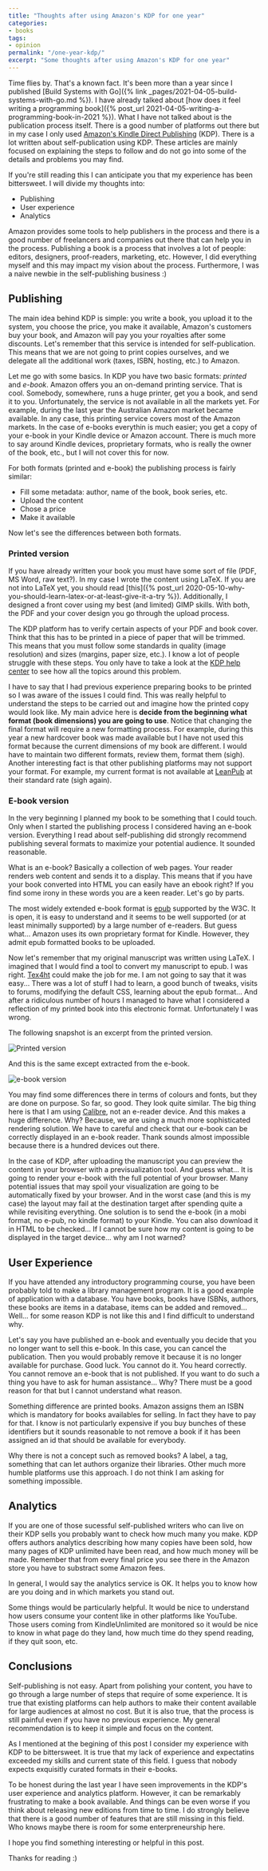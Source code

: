 ```yaml
---
title: "Thoughts after using Amazon's KDP for one year"
categories:
- books
tags:
- opinion
permalink: "/one-year-kdp/"
excerpt: "Some thoughts after using Amazon's KDP for one year"
---
```


Time flies by. That's a known fact. It's been more than a year since I published [Build Systems with Go]({% link _pages/2021-04-05-build-systems-with-go.md %}). I have already talked about [how does it feel writing a programming book]({% post_url 2021-04-05-writing-a-programming-book-in-2021 %}). What I have not talked about is the publication process itself. There is a good number of platforms out there but in my case I only used [Amazon's Kindle Direct Publishing](https://kdp.amazon.com) (KDP). There is a lot written about self-publication using KDP. These articles are mainly focused on explaining the steps to follow and do not go into some of the details and problems you may find.

If you're still reading this I can anticipate you that my experience has been bittersweet. I will divide my thoughts into:

* Publishing
* User experience
* Analytics

Amazon provides some tools to help publishers in the process and there is a good number of freelancers and companies out there that can help you in the process. Publishing a book is a process that involves a lot of people: editors, designers, proof-readers, marketing, etc. However, I did everything myself and this may impact my vision about the process. Furthermore, I was a naive newbie in the self-publishing business :)

## Publishing

The main idea behind KDP is simple: you write a book, you upload it to the system, you choose the price, you make it available, Amazon's customers buy your book, and Amazon will pay you your royalties after some discounts. Let's remember that this service is intended for self-publication. This means that we are not going to print copies ourselves, and we delegate all the additional work (taxes, ISBN, hosting, etc.) to Amazon.

Let me go with some basics. In KDP you have two basic formats: *printed* and *e-book*. Amazon offers you an on-demand printing service. That is cool. Somebody, somewhere, runs a huge printer, get you a book, and send it to you. Unfortunately, the service is not available in all the markets yet. For example, during the last year the Australian Amazon market became available. In any case, this printing service covers most of the Amazon markets. In the case of e-books everythin is much easier; you get a copy of your e-book in your Kindle device or Amazon account. There is much more to say around Kindle devices, proprietary formats, who is really the owner of the book, etc., but I will not cover this for now.

For both formats (printed and e-book) the publishing process is fairly similar:

- Fill some metadata: author, name of the book, book series, etc.
- Upload the content
- Chose a price
- Make it available

Now let's see the differences between both formats.

### Printed version

If you have already written your book you must have some sort of file (PDF, MS Word, raw text?). In my case I wrote the content using LaTeX. If you are not into LaTeX yet, you should read [this]({% post_url 2020-05-10-why-you-should-learn-latex-or-at-least-give-it-a-try %}). Additionally, I designed a front cover using my best (and limited) GIMP skills. With both, the PDF and your cover design you go through the upload process.

The KDP platform has to verify certain aspects of your PDF and book cover. Think that this has to be printed in a piece of paper that will be trimmed. This means that you must follow some standards in quality (image resolution) and sizes (margins, paper size, etc.). I know a lot of people struggle with these steps. You only have to take a look at the [KDP help center](https://kdp.amazon.com/en_US/help) to see how all the topics around this problem.

I have to say that I had previous experience preparing books to be printed so I was aware of  the issues I could find. This was really helpful to understand the steps to be carried out and imagine how the printed copy would look like. My main advice here is **decide from the beginning what format (book dimensions) you are going to use**. Notice that changing the final format will require a new formatting process. For example, during this year a new hardcover book was made available but I have not used this format because the current dimensions of my book are different. I would have to maintain two different formats, review them, format them (sigh). Another interesting fact is that other publishing platforms may not support your format. For example, my current format is not available at [LeanPub](https://leanpub.com/) at  their standard rate (sigh again).


### E-book version

In the very beginning I planned my book to be something that I could touch. Only when I started the publishing process I considered having an e-book version. Everything I read about self-publishing did strongly recommend publishing several formats to maximize your potential audience. It sounded reasonable.

What is an e-book? Basically a collection of web pages. Your reader renders web content and sends it to a display. This means that if you have your book converted into HTML you can easily have an ebook right? If you find some irony in these words you are a keen reader. Let's go by parts.

The most widely extended e-book format is [epub](https://www.w3.org/AudioVideo/ebook/) supported by the W3C. It is open, it is easy to understand and it seems to be well supported (or at least minimally supported) by a large number of e-readers. But guess what... Amazon uses its own proprietary format for Kindle. However, they admit epub formatted books to be uploaded.

Now let's remember that my original manuscript was written using LaTeX. I imagined that I would find a tool to convert my manuscript to epub. I was right. [Tex4ht](https://tug.org/tex4ht/) could make the job for me. I am not going to say that it was easy... There was a lot of stuff I had to learn, a good bunch of tweaks, visits to forums, modifying the default CSS, learning about the epub format... And after a ridiculous number of hours I managed to have what I considered a reflection of my printed book into this electronic format. Unfortunately I was wrong.

The following snapshot is an excerpt from the printed version.

![Printed version](/assets/2022/05/printed_header.png)

And this is the same except extracted from the e-book.

![e-book version](/assets/2022/05/ebook_header.png)

You may find some differences there in terms of colours and fonts, but they are done on purpose. So far, so good. They look quite similar. The big thing here is that I am using [Calibre](https://calibre-ebook.com/), not an e-reader device. And this makes a huge difference. Why? Because, we are using a much more sophisticated rendering solution. We have to careful and check that our e-book can be correctly displayed in an e-book reader. Thank sounds almost impossible because there is a hundred devices out there.

In the case of KDP, after uploading the manuscript you can preview the content in your browser with a previsualization tool. And guess what... It is going to render your e-book with the full potential of your browser. Many potential issues that may spoil your visualization are going to be automatically fixed by your browser. And in the worst case (and this is my case) the layout may fail at the destination target after spending quite a while revisiting everything. One solution is to send the e-book (in a mobi format, no e-pub, no kindle format) to your Kindle. You can also download it in HTML to be checked... If I cannot be sure how my content is going to be displayed in the target device... why am I not warned?

## User Experience

If you have attended any introductory programming course, you have been probably told to make a library management program. It is a good example of application with a database. You have books, books have ISBNs, authors, these books are items in a database, items can be added and removed... Well... for some reason KDP is not like this and I find difficult to understand why.

Let's say you have published an e-book and eventually you decide that you no longer want to sell this e-book. In this case, you can cancel the publication. Then you would probably remove it because it is no longer available for purchase. Good luck. You cannot do it. You heard correctly. You cannot remove an e-book that is not published. If you want to do such a thing you have to ask for human assistance... Why? There must be a good reason for that but I cannot understand what reason.

Something difference are printed books. Amazon assigns them an ISBN which is mandatory for books availables for selling. In fact they have to pay for that. I know is not particularly expensive if you buy bunches of these identifiers but it sounds reasonable to not remove a book if it has been assigned an id that should be available for everybody.

Why there is not a concept such as removed books? A label, a tag, something that can let authors organize their libraries. Other much more humble platforms use this approach. I do not think I am asking for something impossible.

## Analytics

If you are one of those sucessful self-published writers who can live on their KDP sells you probably want to check how much many you make. KDP offers authors analytics describing how many copies have been sold, how many pages of KDP unlimited have been read, and how much money will be made. Remember that from every final price you see there in the Amazon store you have to substract some Amazon fees.

In general, I would say the analytics service is OK. It helps you to know how are you doing and in which markets you stand out.

Some things would be particularly helpful. It would be nice to understand how users consume your content like in other platforms like YouTube. Those users coming from KindleUnlimited are monitored so it would be nice to know in what page do they land, how much time do they spend reading, if they quit soon, etc.

## Conclusions

Self-publishing is not easy. Apart from polishing your content, you have to go through a large number of steps that require of some experience. It is true that existing platforms can help authors to make their content available for large audiences at almost no cost. But it is also true, that the process is still painful even if you have no previous experience. My general recommendation is to keep it simple and focus on the content.

As I mentioned at the begining of this post I consider my experience with KDP to be bittersweet. It is true that my lack of experience and expectatins exceeded my skills and current state of this field. I guess that nobody expects exquisitly curated formats in their e-books.

To be honest during the last year I have seen improvements in the KDP's user experience and  analytics platform. However, it can be remarkably frustrating to make a book available. And things can be even worse if you think about releasing new editions from time to time. I do strongly believe that there is a good number of features that are still missing in this field. Who knows maybe there is room for some enterpreneurship here.

I hope you find something interesting or helpful in this post.

Thanks for reading :)